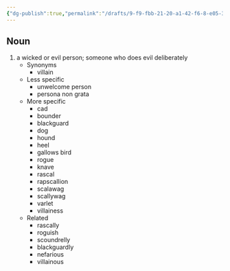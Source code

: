 ```yaml
---
{"dg-publish":true,"permalink":"/drafts/9-f9-fbb-21-20-a1-42-f6-8-e05-350-c9-f6002-ef/","dgHomeLink":true,"dgPassFrontmatter":false}
---
```




## Noun

1. a wicked or evil person; someone who does evil deliberately
	- Synonyms
		- villain
	- Less specific
		- unwelcome person
		- persona non grata
	- More specific
		- cad
		- bounder
		- blackguard
		- dog
		- hound
		- heel
		- gallows bird
		- rogue
		- knave
		- rascal
		- rapscallion
		- scalawag
		- scallywag
		- varlet
		- villainess
	- Related
		- rascally
		- roguish
		- scoundrelly
		- blackguardly
		- nefarious
		- villainous

